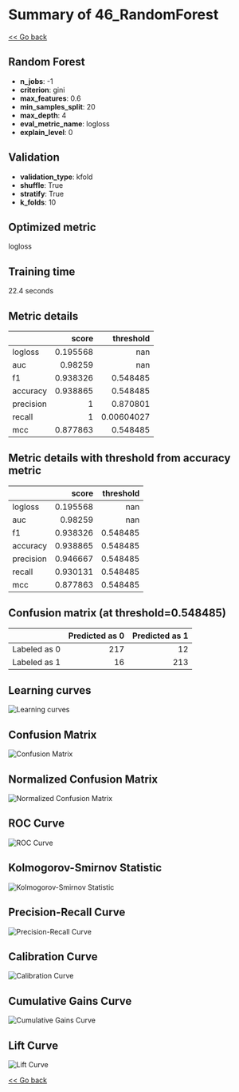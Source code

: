 # Summary of 46_RandomForest

[<< Go back](../README.md)


## Random Forest
- **n_jobs**: -1
- **criterion**: gini
- **max_features**: 0.6
- **min_samples_split**: 20
- **max_depth**: 4
- **eval_metric_name**: logloss
- **explain_level**: 0

## Validation
 - **validation_type**: kfold
 - **shuffle**: True
 - **stratify**: True
 - **k_folds**: 10

## Optimized metric
logloss

## Training time

22.4 seconds

## Metric details
|           |    score |    threshold |
|:----------|---------:|-------------:|
| logloss   | 0.195568 | nan          |
| auc       | 0.98259  | nan          |
| f1        | 0.938326 |   0.548485   |
| accuracy  | 0.938865 |   0.548485   |
| precision | 1        |   0.870801   |
| recall    | 1        |   0.00604027 |
| mcc       | 0.877863 |   0.548485   |


## Metric details with threshold from accuracy metric
|           |    score |   threshold |
|:----------|---------:|------------:|
| logloss   | 0.195568 |  nan        |
| auc       | 0.98259  |  nan        |
| f1        | 0.938326 |    0.548485 |
| accuracy  | 0.938865 |    0.548485 |
| precision | 0.946667 |    0.548485 |
| recall    | 0.930131 |    0.548485 |
| mcc       | 0.877863 |    0.548485 |


## Confusion matrix (at threshold=0.548485)
|              |   Predicted as 0 |   Predicted as 1 |
|:-------------|-----------------:|-----------------:|
| Labeled as 0 |              217 |               12 |
| Labeled as 1 |               16 |              213 |

## Learning curves
![Learning curves](learning_curves.png)
## Confusion Matrix

![Confusion Matrix](confusion_matrix.png)


## Normalized Confusion Matrix

![Normalized Confusion Matrix](confusion_matrix_normalized.png)


## ROC Curve

![ROC Curve](roc_curve.png)


## Kolmogorov-Smirnov Statistic

![Kolmogorov-Smirnov Statistic](ks_statistic.png)


## Precision-Recall Curve

![Precision-Recall Curve](precision_recall_curve.png)


## Calibration Curve

![Calibration Curve](calibration_curve_curve.png)


## Cumulative Gains Curve

![Cumulative Gains Curve](cumulative_gains_curve.png)


## Lift Curve

![Lift Curve](lift_curve.png)



[<< Go back](../README.md)
